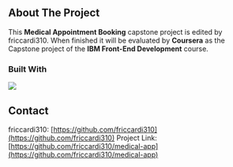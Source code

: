 ## About The Project

This **Medical Appointment Booking** capstone project is edited by friccardi310.
When finished it will be evaluated by **Coursera** as the Capstone project of the **IBM Front-End Development** course.

### Built With
![](https://skillicons.dev/icons?i=js,html,css,react,nodejs,expressjs,docker)

## Contact  

friccardi310: [https://github.com/friccardi310](https://github.com/friccardi310)
Project Link: [https://github.com/friccardi310/medical-app](https://github.com/friccardi310/medical-app)